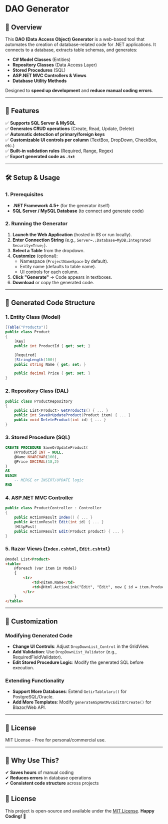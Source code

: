# DAO Generator 

## **📌 Overview**
This **DAO (Data Access Object) Generator** is a web-based tool that automates the creation of database-related code for .NET applications. It connects to a database, extracts table schemas, and generates:
- **C# Model Classes** (Entities)
- **Repository Classes** (Data Access Layer)
- **Stored Procedures** (SQL)
- **ASP.NET MVC Controllers & Views**
- **Database Utility Methods**

Designed to **speed up development** and **reduce manual coding errors**.

---

## **🚀 Features**
✅ **Supports SQL Server & MySQL**  
✅ **Generates CRUD operations** (Create, Read, Update, Delete)  
✅ **Automatic detection of primary/foreign keys**  
✅ **Customizable UI controls per column** (TextBox, DropDown, CheckBox, etc.)  
✅ **Built-in validation rules** (Required, Range, Regex)  
✅ **Export generated code as `.txt`**  

---

## **🛠 Setup & Usage**
### **1. Prerequisites**
- **.NET Framework 4.5+** (for the generator itself)
- **SQL Server / MySQL Database** (to connect and generate code)

### **2. Running the Generator**
1. **Launch the Web Application** (hosted in IIS or run locally).
2. **Enter Connection String** (e.g., `Server=.;Database=MyDB;Integrated Security=True;`).
3. **Select a Table** from the dropdown.
4. **Customize** (optional):
   - Namespace (`ProjectNameSpace` by default).
   - Entity name (defaults to table name).
   - UI controls for each column.
5. **Click "Generate"** → Code appears in textboxes.
6. **Download** or copy the generated code.

---

## **📂 Generated Code Structure**
### **1. Entity Class (Model)**
```csharp
[Table("Products")]
public class Product
{
    [Key]
    public int ProductId { get; set; }

    [Required]
    [StringLength(100)]
    public string Name { get; set; }

    public decimal Price { get; set; }
}
```

### **2. Repository Class (DAL)**
```csharp
public class ProductRepository
{
    public List<Product> GetProducts() { ... }
    public int SaveOrUpdateProduct(Product item) { ... }
    public void DeleteProduct(int id) { ... }
}
```

### **3. Stored Procedure (SQL)**
```sql
CREATE PROCEDURE SaveOrUpdateProduct(
    @ProductId INT = NULL,
    @Name NVARCHAR(100),
    @Price DECIMAL(18,2)
)
AS
BEGIN
    -- MERGE or INSERT/UPDATE logic
END
```

### **4. ASP.NET MVC Controller**
```csharp
public class ProductController : Controller
{
    public ActionResult Index() { ... }
    public ActionResult Edit(int id) { ... }
    [HttpPost]
    public ActionResult Edit(Product product) { ... }
}
```

### **5. Razor Views (`Index.cshtml`, `Edit.cshtml`)**
```html
@model List<Product>
<table>
    @foreach (var item in Model)
    {
        <tr>
            <td>@item.Name</td>
            <td>@Html.ActionLink("Edit", "Edit", new { id = item.ProductId })</td>
        </tr>
    }
</table>
```

---

## **🔧 Customization**
### **Modifying Generated Code**
- **Change UI Controls**: Adjust `DropDownList_Control` in the GridView.
- **Add Validation**: Use `DropDownList_Validator` (e.g., RequiredFieldValidator).
- **Edit Stored Procedure Logic**: Modify the generated SQL before execution.

### **Extending Functionality**
- **Support More Databases**: Extend `GetirTabloları()` for PostgreSQL/Oracle.
- **Add More Templates**: Modify `generateASpNetMvcEditOrCreate()` for Blazor/Web API.

---

## **📜 License**
MIT License - Free for personal/commercial use.

---

## **🎯 Why Use This?**
✔ **Saves hours** of manual coding  
✔ **Reduces errors** in database operations  
✔ **Consistent code structure** across projects  



## 📄 License

This project is open-source and available under the [MIT License](LICENSE).
**Happy Coding! 🚀**
